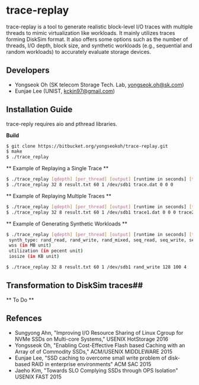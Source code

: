 # trace-replay #

trace-replay is a tool to generate realistic block-level I/O traces with multiple threads to mimic virtualization like workloads. It mainly utilizes traces forming DiskSim format. It also offers some options such as the number of threads, I/O depth, block size, and synthetic workloads (e.g., sequential and random workloads) to accurately evaluate storage devices.

## Developers ##

* Yongseok Oh (SK telecom Storage Tech. Lab, yongseok.oh@sk.com)
* Eunjae Lee (UNIST, kckjn97@gmail.com)


## Installation Guide ##

trace-reply requires aio and pthread libraries. 

**Build** 

```sh
$ git clone https://bitbucket.org/yongseokoh/trace-replay.git
$ make
$ ./trace_replay 
```


** Example of Replaying a Single Trace **

```sh
$ ./trace_replay [qdepth] [per_thread] [output] [runtime in seconds] [trace_repeat] [devicefile] [tracefile1] [timescale1] [0] [0]
$ ./trace_replay 32 8 result.txt 60 1 /dev/sdb1 trace.dat 0 0 0
```


** Example of Replaying Multiple Traces **

```sh
$ ./trace_replay [qdepth] [per_thread] [output] [runtime in seconds] [trace_repeat] [devicefile] [tracefile1] [timescale1] [0] [0]
$ ./trace_replay 32 8 result.txt 60 1 /dev/sdb1 trace1.dat 0 0 0 trace2.dat 0 0 0 trace3.dat 0 0 0 trace4.dat 0 0 0
```


** Example of Generating Synthetic Workloads ** 
```sh
$ ./trace_replay [qdepth] [per_thread] [output] [runtime in seconds] [trace_repeat] [synth_type] [wss] [utilization] [iosize]
 synth_type: rand_read, rand_write, rand_mixed, seq_read, seq_write, seq_mixed
 wss (in MB unit)
 utilization (in pecent unit)
 iosize (in KB unit)

$ ./trace_replay 32 8 result.txt 60 1 /dev/sdb1 rand_write 128 100 4
```
## Transformation to DiskSim traces##

** To Do **

## Refences ##

* Sungyong Ahn, "Improving I/O Resource Sharing of Linux Cgroup for NVMe SSDs on Multi-core Systems," USENIX HotStorage 2016
* Yongsseok Oh, "Enabling Cost-Effective Flash based Caching with an Array of of Commodity SSDs," ACM/USENIX MIDDLEWARE 2015
* Eunjae Lee, "SSD caching to overcome small write problem of disk-based RAID in enterprise environments" ACM SAC 2015
* Jaeho Kim, "Towards SLO Complying SSDs through OPS Isolation" USENIX FAST 2015